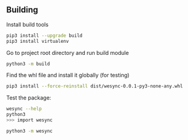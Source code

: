 

## Building

Install build tools
```bash
pip3 install --upgrade build
pip3 install virtualenv
```

Go to project root directory and run build module

```bash
python3 -m build
```

Find the whl file and install it globally (for testing)
```bash
pip3 install --force-reinstall dist/wesync-0.0.1-py3-none-any.whl
```

Test the package:
```bash
wesync --help
python3
>>> import wesync

python3 -m wesync
```
